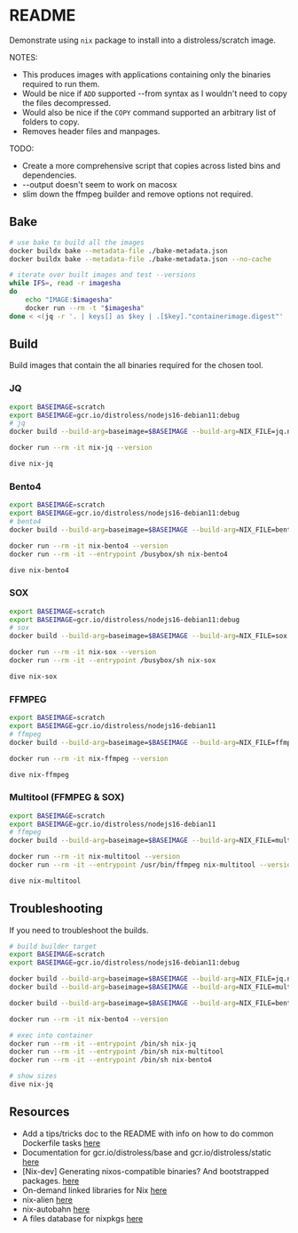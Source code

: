 # README

Demonstrate using `nix` package to install into a distroless/scratch image.  

NOTES:

* This produces images with applications containing only the binaries required to run them.  
* Would be nice if `ADD` supported --from syntax as I wouldn't need to copy the files decompressed.  
* Would also be nice if the `COPY` command supported an arbitrary list of folders to copy.  
* Removes header files and manpages.  

TODO:  

* Create a more comprehensive script that copies across listed bins and dependencies.  
* --output doesn't seem to work on macosx
* slim down the ffmpeg builder and remove options not required.  

## Bake

```bash
# use bake to build all the images
docker buildx bake --metadata-file ./bake-metadata.json  
docker buildx bake --metadata-file ./bake-metadata.json --no-cache 

# iterate over built images and test --versions
while IFS=, read -r imagesha
do
    echo "IMAGE:$imagesha"
    docker run --rm -t "$imagesha"
done < <(jq -r '. | keys[] as $key | .[$key]."containerimage.digest"' ./bake-metadata.json)
```

## Build

Build images that contain the all binaries required for the chosen tool.  

### JQ

```bash
export BASEIMAGE=scratch
export BASEIMAGE=gcr.io/distroless/nodejs16-debian11:debug
# jq
docker build --build-arg=baseimage=$BASEIMAGE --build-arg=NIX_FILE=jq.nix --build-arg=PROGRAM_FILE=jq --progress=plain -f Dockerfile.jq --target PRODUCTION -t nix-jq .

docker run --rm -it nix-jq --version

dive nix-jq
```

### Bento4

```bash
export BASEIMAGE=scratch
export BASEIMAGE=gcr.io/distroless/nodejs16-debian11:debug
# bento4
docker build --build-arg=baseimage=$BASEIMAGE --build-arg=NIX_FILE=bento4.nix --build-arg=PROGRAM_FILE=mp42hls --progress=plain -f Dockerfile.bento4 --target PRODUCTION -t nix-bento4 .

docker run --rm -it nix-bento4 --version
docker run --rm -it --entrypoint /busybox/sh nix-bento4

dive nix-bento4
```

### SOX

```bash
export BASEIMAGE=scratch
export BASEIMAGE=gcr.io/distroless/nodejs16-debian11:debug
# sox
docker build --build-arg=baseimage=$BASEIMAGE --build-arg=NIX_FILE=sox.nix --build-arg=PROGRAM_FILE=sox --progress=plain -f Dockerfile.sox --target PRODUCTION -t nix-sox .

docker run --rm -it nix-sox --version
docker run --rm -it --entrypoint /busybox/sh nix-sox

dive nix-sox
```

### FFMPEG

```bash
export BASEIMAGE=scratch
export BASEIMAGE=gcr.io/distroless/nodejs16-debian11
# ffmpeg
docker build --build-arg=baseimage=$BASEIMAGE --build-arg=NIX_FILE=ffmpeg-full.nix --build-arg=PROGRAM_FILE=ffmpeg --progress=plain -f Dockerfile.ffmpeg --target PRODUCTION -t nix-ffmpeg .

docker run --rm -it nix-ffmpeg --version       

dive nix-ffmpeg
```

### Multitool (FFMPEG & SOX)

```bash
export BASEIMAGE=scratch
export BASEIMAGE=gcr.io/distroless/nodejs16-debian11
# ffmpeg
docker build --build-arg=baseimage=$BASEIMAGE --build-arg=NIX_FILE=multitool.nix --progress=plain -f Dockerfile.multitool --target PRODUCTION -t nix-multitool .

docker run --rm -it nix-multitool --version       
docker run --rm -it --entrypoint /usr/bin/ffmpeg nix-multitool --version

dive nix-multitool
```

## Troubleshooting

If you need to troubleshoot the builds.  

```sh
# build builder target
export BASEIMAGE=scratch
export BASEIMAGE=gcr.io/distroless/nodejs16-debian11:debug

docker build --build-arg=baseimage=$BASEIMAGE --build-arg=NIX_FILE=jq.nix --build-arg=PROGRAM_FILE=jq --progress=plain -f Dockerfile.jq --target BUILDER -t nix-jq .
docker build --build-arg=baseimage=$BASEIMAGE --build-arg=NIX_FILE=multitool.nix --progress=plain -f Dockerfile.multitool --target BUILDER -t nix-multitool .

docker build --build-arg=baseimage=$BASEIMAGE --build-arg=NIX_FILE=bento4.nix --build-arg=PROGRAM_FILE=mp42hls --progress=plain -f Dockerfile.bento4 --target BUILDER -t nix-bento4 .

docker run --rm -it nix-bento4 --version

# exec into container
docker run --rm -it --entrypoint /bin/sh nix-jq
docker run --rm -it --entrypoint /bin/sh nix-multitool 
docker run --rm -it --entrypoint /bin/sh nix-bento4

# show sizes
dive nix-jq
```

## Resources

* Add a tips/tricks doc to the README with info on how to do common Dockerfile tasks [here](https://github.com/GoogleContainerTools/distroless/issues/13)
* Documentation for gcr.io/distroless/base and gcr.io/distroless/static [here](https://github.com/GoogleContainerTools/distroless/tree/main/base)
* [Nix-dev] Generating nixos-compatible binaries? And bootstrapped packages. [here](https://releases.nixos.org/nix-dev/2016-August/021431.html)
* On-demand linked libraries for Nix [here](https://fzakaria.com/2020/11/18/on-demand-linked-libraries-for-nix.html)
* nix-alien [here](https://github.com/thiagokokada/nix-alien)
* nix-autobahn [here](https://github.com/Lassulus/nix-autobahn)
* A files database for nixpkgs [here](https://github.com/bennofs/nix-index)
